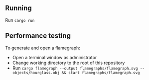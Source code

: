## Running
Run `cargo run`

## Performance testing
To generate and open a flamegraph:
- Open a terminal window as administrator
- Change working directory to the root of this repository
- Run 
`cargo flamegraph --output flamegraphs/flamegraph.svg -- objects/hourglass.obj && start flamegraphs/flamegraph.svg`